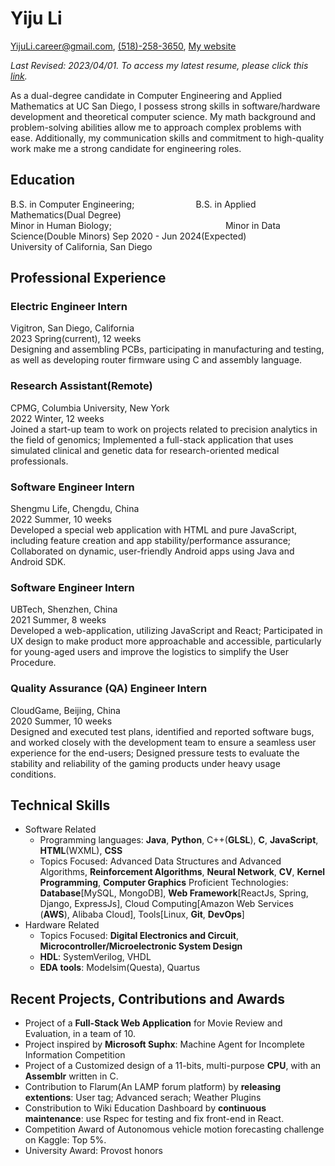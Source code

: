# Yiju Li

[YijuLi.career@gmail.com](mailto:YijuLi.career@gmail.com), [(518)-258-3650](tel:5182583650), [My website](https://yijuli.info)

*Last Revised: 2023/04/01. To access my latest resume, please click this [link](https://yijuli.info/resume.pdf).* 

As a dual-degree candidate in Computer Engineering and Applied Mathematics at UC San Diego, I possess strong skills in software/hardware development and theoretical computer science. My math background and problem-solving abilities allow me to approach complex problems with ease. Additionally, my communication skills and commitment to high-quality work make me a strong candidate for engineering roles.

## Education
B.S. in Computer Engineering;       B.S. in Applied Mathematics(Dual Degree)  
Minor in Human Biology;             Minor in Data Science(Double Minors)
Sep 2020 - Jun 2024(Expected)       University of California, San Diego  

## Professional Experience
### Electric Engineer Intern
Vigitron, San Diego, California  
2023 Spring(current), 12 weeks  
Designing and assembling PCBs, participating in manufacturing and testing, as well as developing router firmware using C and assembly language.

### Research Assistant(Remote)
CPMG, Columbia University, New York  
2022 Winter, 12 weeks  
Joined a start-up team to work on projects related to precision analytics in the field of genomics; Implemented a full-stack application that uses simulated clinical and genetic data for research-oriented medical professionals.

### Software Engineer Intern
Shengmu Life, Chengdu, China  
2022 Summer, 10 weeks  
Developed a special web application with HTML and pure JavaScript, including feature creation and app stability/performance assurance; Collaborated on dynamic, user-friendly Android apps using Java and Android SDK.

### Software Engineer Intern
UBTech, Shenzhen, China  
2021 Summer, 8 weeks  
Developed a web-application, utilizing JavaScript and React; Participated in UX design to make product more approachable and accessible, particularly for young-aged users and improve the logistics to simplify the User Procedure.

### Quality Assurance (QA) Engineer Intern
CloudGame, Beijing, China  
2020 Summer, 10 weeks  
Designed and executed test plans, identified and reported software bugs, and worked closely with the development team to ensure a seamless user experience for the end-users; Designed pressure tests to evaluate the stability and reliability of the gaming products under heavy usage conditions.

## Technical Skills
- Software Related
  - Programming languages: **Java**, **Python**, C++(**GLSL**), **C**, **JavaScript**, **HTML**(WXML), **CSS**
  - Topics Focused: Advanced Data Structures and Advanced Algorithms, **Reinforcement Algorithms**, **Neural Network**, **CV**, **Kernel Programming**, **Computer Graphics**
  Proficient Technologies: **Database**[MySQL, MongoDB], **Web Framework**[ReactJs, Spring, Django, ExpressJs], Cloud Computing[Amazon Web Services (**AWS**), Alibaba Cloud], Tools[Linux, **Git**, **DevOps**]
- Hardware Related
  - Topics Focused: **Digital Electronics and Circuit**, **Microcontroller/Microelectronic System Design**
  - **HDL**: SystemVerilog, VHDL
  - **EDA tools**: Modelsim(Questa), Quartus


## Recent Projects, Contributions and Awards
- Project of a **Full-Stack Web Application** for Movie Review and Evaluation, in a team of 10.
- Project inspired by **Microsoft Suphx**: Machine Agent for Incomplete Information Competition
- Project of a Customized design of a 11-bits, multi-purpose **CPU**, with an **Assemblr** written in C.
- Contribution to Flarum(An LAMP forum platform) by **releasing extentions**: User tag; Advanced serach; Weather Plugins
- Constribution to Wiki Education Dashboard by **continuous maintenance**: use Rspec for testing and fix front-end in React. 
- Competition Award of Autonomous vehicle motion forecasting challenge on Kaggle: Top 5%.
- University Award: Provost honors

